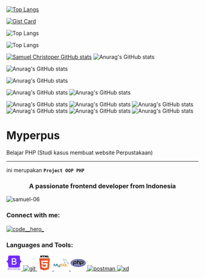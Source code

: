  
[![Top Langs](https://github-readme-stats.vercel.app/api/top-langs/?username=Samuel-08)](https://github.com/Samuel-08/BelajarGIT)

[![Gist Card](https://github-readme-stats.vercel.app/api/gist?id=bbfce31e0217a3689c8d961a356cb10d)](https://gist.github.com/Yizack/bbfce31e0217a3689c8d961a356cb10d/)

![Top Langs](https://github-readme-stats.vercel.app/api/top-langs/?username=Samuel-08&size_weight=0.5&count_weight=0.5)

![Top Langs](https://github-readme-stats.vercel.app/api/top-langs/?username=Samuel-08&exclude_repo=Myperpus)


[![Samuel Christoper GitHub stats](https://github-readme-stats.vercel.app/api?username=Samuel-08)](https://github.com/Samuel-08/github-readme-stats)
![Anurag's GitHub stats](https://github-readme-stats.vercel.app/api?username=anuraghazra&show_icons=true&theme=cobalt2)


![Anurag's GitHub stats](https://github-readme-stats.vercel.app/api?username=Samuel-08&hide=contribs,prs)

![Anurag's GitHub stats](https://github-readme-stats.vercel.app/api?username=Samuel-08&show_icons=true)
 

![Anurag's GitHub stats](https://github-readme-stats.vercel.app/api?username=Samuel-08&show_icons=true&theme=radical)
![Anurag's GitHub stats](https://github-readme-stats.vercel.app/api?username=Samuel-08&show_icons=true&theme=synthwave)

![Anurag's GitHub stats](https://github-readme-stats.vercel.app/api?username=Samuel-08&show_icons=true&theme=cobalt2)
![Anurag's GitHub stats](https://github-readme-stats.vercel.app/api?username=Samuel-08&show_icons=true&theme=shades-of-purple)
![Anurag's GitHub stats](https://github-readme-stats.vercel.app/api?username=Samuel-08&show_icons=true&theme=ocean_dark)
![Anurag's GitHub stats](https://github-readme-stats.vercel.app/api?username=Samuel-08&show_icons=true&theme=chartreuse-dark) 
![Anurag's GitHub stats](https://github-readme-stats.vercel.app/api?username=Samuel-08&show_icons=true&theme=yeblu)
![Anurag's GitHub stats](https://github-readme-stats.vercel.app/api?username=Samuel-08&show_icons=true&theme=ayu-mirage)

# Myperpus

Belajar PHP (Studi kasus membuat website Perpustakaan)

---
ini merupakan **`Project OOP PHP`**
<h3 align="center">A passionate frontend developer from Indonesia</h3>

<p align="left"> <img src="https://komarev.com/ghpvc/?username=samuel-06&label=Profile%20views&color=0e75b6&style=flat" alt="samuel-06" /> </p>

<h3 align="left">Connect with me:</h3>
<p align="left">
<a href="https://instagram.com/code__hero_" target="blank"><img align="center" src="https://raw.githubusercontent.com/rahuldkjain/github-profile-readme-generator/master/src/images/icons/Social/instagram.svg" alt="code__hero_" height="30" width="40" /></a>
</p>

<h3 align="left">Languages and Tools:</h3>
<p align="left"> <a href="https://getbootstrap.com" target="_blank" rel="noreferrer"> <img src="https://raw.githubusercontent.com/devicons/devicon/master/icons/bootstrap/bootstrap-plain-wordmark.svg" alt="bootstrap" width="40" height="40"/> </a> <a href="https://git-scm.com/" target="_blank" rel="noreferrer"> <img src="https://www.vectorlogo.zone/logos/git-scm/git-scm-icon.svg" alt="git" width="40" height="40"/> </a> <a href="https://www.w3.org/html/" target="_blank" rel="noreferrer"> <img src="https://raw.githubusercontent.com/devicons/devicon/master/icons/html5/html5-original-wordmark.svg" alt="html5" width="40" height="40"/> </a> <a href="https://www.mysql.com/" target="_blank" rel="noreferrer"> <img src="https://raw.githubusercontent.com/devicons/devicon/master/icons/mysql/mysql-original-wordmark.svg" alt="mysql" width="40" height="40"/> </a> <a href="https://www.php.net" target="_blank" rel="noreferrer"> <img src="https://raw.githubusercontent.com/devicons/devicon/master/icons/php/php-original.svg" alt="php" width="40" height="40"/> </a> <a href="https://postman.com" target="_blank" rel="noreferrer"> <img src="https://www.vectorlogo.zone/logos/getpostman/getpostman-icon.svg" alt="postman" width="40" height="40"/> </a> <a href="https://www.adobe.com/products/xd.html" target="_blank" rel="noreferrer"> <img src="https://cdn.worldvectorlogo.com/logos/adobe-xd.svg" alt="xd" width="40" height="40"/> </a> </p>
